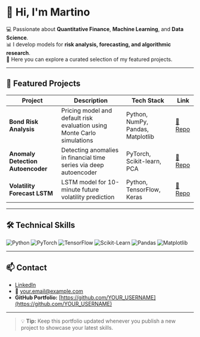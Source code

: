 # 👋 Hi, I'm Martino

💻 Passionate about **Quantitative Finance**, **Machine Learning**, and **Data Science**.  
📊 I develop models for **risk analysis, forecasting, and algorithmic research**.  
🚀 Here you can explore a curated selection of my featured projects.

---

## 🚀 Featured Projects

| Project | Description | Tech Stack | Link |
|--------|-------------|-----------|------|
| **Bond Risk Analysis** | Pricing model and default risk evaluation using Monte Carlo simulations | Python, NumPy, Pandas, Matplotlib | [🔗 Repo](https://github.com/YOUR_USERNAME/REPO_NAME) |
| **Anomaly Detection Autoencoder** | Detecting anomalies in financial time series via deep autoencoder | PyTorch, Scikit-learn, PCA | [🔗 Repo](https://github.com/YOUR_USERNAME/REPO_NAME) |
| **Volatility Forecast LSTM** | LSTM model for 10-minute future volatility prediction | Python, TensorFlow, Keras | [🔗 Repo](https://github.com/YOUR_USERNAME/REPO_NAME) |

---

## 🛠 Technical Skills

![Python](https://img.shields.io/badge/Python-3.10-blue?logo=python)
![PyTorch](https://img.shields.io/badge/PyTorch-Deep%20Learning-orange?logo=pytorch)
![TensorFlow](https://img.shields.io/badge/TensorFlow-Machine%20Learning-orange?logo=tensorflow)
![Scikit-Learn](https://img.shields.io/badge/Scikit--Learn-ML-yellow?logo=scikitlearn)
![Pandas](https://img.shields.io/badge/Pandas-Data%20Analysis-purple?logo=pandas)
![Matplotlib](https://img.shields.io/badge/Matplotlib-Visualization-green?logo=matplotlib)

---

## 📫 Contact

- [LinkedIn](https://www.linkedin.com/in/YOUR_USERNAME/)  
- 📧 your.email@example.com  
- **GitHub Portfolio:** [https://github.com/YOUR_USERNAME](https://github.com/YOUR_USERNAME)

---

> 💡 **Tip:** Keep this portfolio updated whenever you publish a new project to showcase your latest skills.
